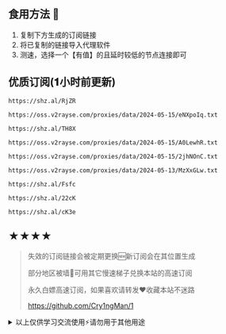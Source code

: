 ## 食用方法 🍖
1. 复制下方生成的订阅链接
2. 将已复制的链接导入代理软件
3. 测速，选择一个【有值】的且延时较低的节点连接即可

## 优质订阅(𝟏小时前更新)
```
https://shz.al/RjZR
```
```
https://oss.v2rayse.com/proxies/data/2024-05-15/eNXpoIq.txt
```
```
https://shz.al/TH8X
```
```
https://oss.v2rayse.com/proxies/data/2024-05-15/A0LewhR.txt
```
```
https://oss.v2rayse.com/proxies/data/2024-05-15/2jhNOnC.txt
```
```
https://oss.v2rayse.com/proxies/data/2024-05-13/MzXxGLw.txt
```
```
https://shz.al/Fsfc
```
```
https://shz.al/22cK
```
```
https://shz.al/cK3e
```

## ★★★★
> 失效的订阅链接会被定期更换🆕新订阅会在其位置生成
> 
> 部分地区被墙🚫可用其它慢速梯子兑换本站的高速订阅
>
> 永久白嫖高速订阅，如果喜欢请转发❤️收藏本站不迷路
>
> https://github.com/Cry1ngMan/1

<details>
<summary>以上仅供学习交流使用⚡️请勿用于其他用途</summary>

[![Stargazers over time](https://starchart.cc/Cry1ngMan/1.svg)](https://starchart.cc/Cry1ngMan/1)
[![GitHub stars](https://img.shields.io/github/stars/Cry1ngMan/1.svg?style=social&label=Stars)](https://github.com/Cry1ngMan/1/stargazers)
<img src="https://komarev.com/ghpvc/?username=Cry1ngMan&label=Views&color=0e75b6&style=flat" alt="访问量统计" />
</details>
